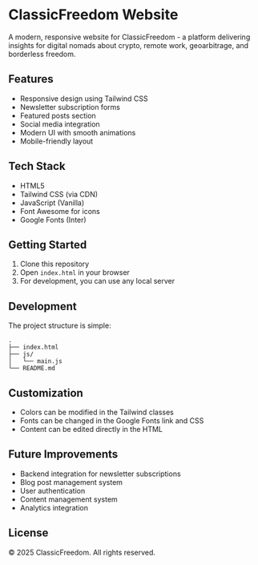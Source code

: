 # ClassicFreedom Website

A modern, responsive website for ClassicFreedom - a platform delivering insights for digital nomads about crypto, remote work, geoarbitrage, and borderless freedom.

## Features

- Responsive design using Tailwind CSS
- Newsletter subscription forms
- Featured posts section
- Social media integration
- Modern UI with smooth animations
- Mobile-friendly layout

## Tech Stack

- HTML5
- Tailwind CSS (via CDN)
- JavaScript (Vanilla)
- Font Awesome for icons
- Google Fonts (Inter)

## Getting Started

1. Clone this repository
2. Open `index.html` in your browser
3. For development, you can use any local server

## Development

The project structure is simple:
```
.
├── index.html
├── js/
│   └── main.js
└── README.md
```

## Customization

- Colors can be modified in the Tailwind classes
- Fonts can be changed in the Google Fonts link and CSS
- Content can be edited directly in the HTML

## Future Improvements

- Backend integration for newsletter subscriptions
- Blog post management system
- User authentication
- Content management system
- Analytics integration

## License

© 2025 ClassicFreedom. All rights reserved. 